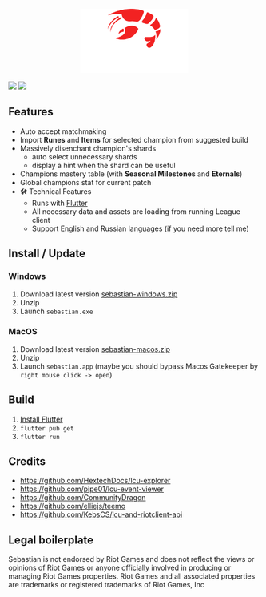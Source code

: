 <p align="center">
  <img src="docs/logo.png" height="128">
</p>

[![](https://img.shields.io/github/v/release/orteney/champmastery?label=VERSION&style=for-the-badge)](https://github.com/orteney/champmastery/releases/latest)
[![](https://img.shields.io/github/downloads/orteney/sebastian/latest/total?style=for-the-badge)](https://github.com/orteney/champmastery/releases/latest)

## Features

- Auto accept matchmaking
- Import **Runes** and **Items** for selected champion from suggested build
- Massively disenchant champion's shards
  - auto select unnecessary shards
  - display a hint when the shard can be useful
- Champions mastery table (with **Seasonal Milestones** and **Eternals**)
- Global champions stat for current patch
- 🛠️ Technical Features
  - Runs with [Flutter](https://flutter.dev/)
  - All necessary data and assets are loading from running League client
  - Support English and Russian languages (if you need more tell me)

## Install / Update

### Windows
1. Download latest version [sebastian-windows.zip](https://github.com/orteney/sebastian/releases/latest)
1. Unzip
1. Launch `sebastian.exe`

### MacOS
1. Download latest version [sebastian-macos.zip](https://github.com/orteney/sebastian/releases/latest)
1. Unzip
1. Launch `sebastian.app` (maybe you should bypass Macos Gatekeeper by `right mouse click -> open`)

## Build
1. [Install Flutter](https://docs.flutter.dev/get-started/install)
1. `flutter pub get`
1. `flutter run`

## Credits
- https://github.com/HextechDocs/lcu-explorer
- https://github.com/pipe01/lcu-event-viewer
- https://github.com/CommunityDragon
- https://github.com/elliejs/teemo
- https://github.com/KebsCS/lcu-and-riotclient-api

## Legal boilerplate
Sebastian is not endorsed by Riot Games and does not reflect the views or opinions of Riot Games or anyone officially involved in producing or managing Riot Games properties. Riot Games and all associated properties are trademarks or registered trademarks of Riot Games, Inc
